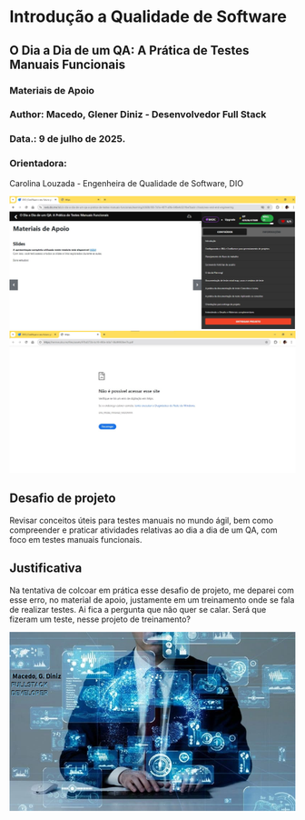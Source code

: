 # Introdução a Qualidade de Software
## O Dia a Dia de um QA: A Prática de Testes Manuais Funcionais
### Materiais de Apoio

### Author: Macedo, Glener Diniz - Desenvolvedor Full Stack
### Data.: 9 de julho de 2025.

### Orientadora:
Carolina Louzada - Engenheira de Qualidade de Software, DIO

![Diagrama banco de dados](Imagens/0001.jpg)
![Diagrama banco de dados](Imagens/0002.jpg)


## Desafio de projeto
Revisar conceitos úteis para testes manuais no mundo ágil, bem como compreender e praticar atividades relativas ao dia a dia de um QA, com foco em testes manuais funcionais.

## Justificativa
Na tentativa de colcoar em prática esse desafio de projeto, me deparei com esse erro, no material de apoio, justamente em um treinamento onde se fala de realizar testes.
Ai fica a pergunta que não quer se calar. Será que fizeram um teste, nesse projeto de treinamento?

<p align="center">
  <img  src="https://raw.githubusercontent.com/gdmacedo/Glener-Talk/main/developer-MacedoGDiniz.jpg" alt="Macedo, Glener Diniz">
</p>

